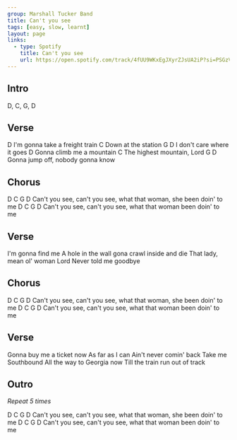 ```yaml
---
group: Marshall Tucker Band
title: Can't you see
tags: [easy, slow, learnt]
layout: page
links:
  - type: Spotify
    title: Can't you see
    url: https://open.spotify.com/track/4fUU9WKxEgJXyrZJsUA2iP?si=PSGzVVw2S3ORCX5ts516wA
---
```


## Intro

D, C, G, D

## Verse

D
I'm gonna take a freight train
C
Down at the station
G                     D
I don't care where it goes
D
Gonna climb me a mountain
C
The highest mountain, Lord
G                       D
Gonna jump off, nobody gonna know

## Chorus

D              C              G                           D
Can't you see, can't you see, what that woman, she been doin' to me
D              C              G                       D
Can't you see, can't you see, what that woman been doin' to me

## Verse

I'm gonna find me
A hole in the wall
gona crawl inside and die
That lady, mean ol' woman Lord
Never told me goodbye

## Chorus

D              C              G                           D
Can't you see, can't you see, what that woman, she been doin' to me
D              C              G                       D
Can't you see, can't you see, what that woman been doin' to me

## Verse

Gonna buy me a ticket now
As far as I can
Ain't never comin' back
Take me Southbound
All the way to Georgia now
Till the train run out of track

## Outro

*Repeat 5 times*

D              C              G                           D
Can't you see, can't you see, what that woman, she been doin' to me
D              C              G                       D
Can't you see, can't you see, what that woman been doin' to me
